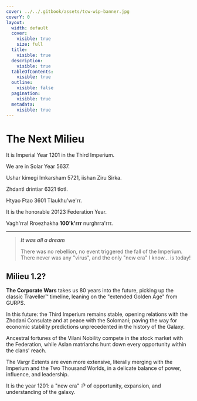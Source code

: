 ```yaml
---
cover: ../../.gitbook/assets/tcw-wip-banner.jpg
coverY: 0
layout:
  width: default
  cover:
    visible: true
    size: full
  title:
    visible: true
  description:
    visible: true
  tableOfContents:
    visible: true
  outline:
    visible: false
  pagination:
    visible: true
  metadata:
    visible: true
---
```


# The Next Milieu

It is Imperial Year 1201 in the Third Imperium.

We are in Solar Year 5637.

Ushar kimegi Imkarsham 5721, iishan Ziru Sirka.

Zhdantl drintiar 6321 tlotl.

Htyao Ftao 3601 Tlaukhu'we'rr.

It is the honorable 20123 Federation Year.

Vagh'rra! Rroezhakha **100'k'rrr** nurghrra'rrr.

***

> _**It was all a dream**_
>
> There was no rebellion, no event triggered the fall of the Imperium. There never was any "virus", and the only "new era" I know... is today!

## Milieu 1.2?

**The Corporate Wars** takes us 80 years into the future, picking up the classic Traveller™ timeline, leaning on the "extended Golden Age" from GURPS.

In this future: the Third Imperium remains stable, opening relations with the Zhodani Consulate and at peace with the Solomani; paving the way for economic stability predictions unprecedented in the history of the Galaxy.

Ancestral fortunes of the Vilani Nobility compete in the stock market with the Federation, while Aslan matriarchs hunt down every opportunity within the clans' reach.

The Vargr Extents are even more extensive, literally merging with the Imperium and the Two Thousand Worlds, in a delicate balance of power, influence, and leadership.

It is the year 1201: a "new era" :P of opportunity, expansion, and understanding of the galaxy.
